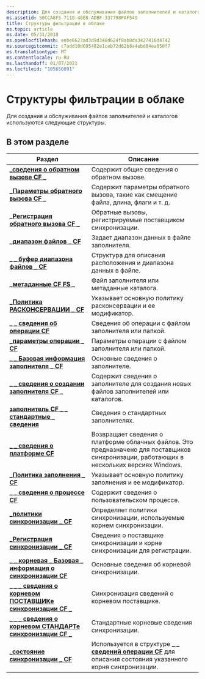 ```yaml
---
description: Для создания и обслуживания файлов заполнителей и каталогов используются следующие структуры.
ms.assetid: 50CCA8F5-7118-48E8-ADBF-337798FAF549
title: Структуры фильтрации в облаке
ms.topic: article
ms.date: 05/31/2018
ms.openlocfilehash: eebe6623ad3d9d348d624f8ab8da3427416d4742
ms.sourcegitcommit: c7add10d695482e1ceb72d62b8a4ebd84ea050f7
ms.translationtype: MT
ms.contentlocale: ru-RU
ms.lasthandoff: 01/07/2021
ms.locfileid: "105656091"
---
```

# <a name="cloud-filter-structures"></a>Структуры фильтрации в облаке

Для создания и обслуживания файлов заполнителей и каталогов используются следующие структуры.

## <a name="in-this-section"></a>В этом разделе



| Раздел                                                                                   | Описание                                                                                                                               |
|-----------------------------------------------------------------------------------------|-------------------------------------------------------------------------------------------------------------------------------------------|
| [**\_сведения о обратном вызове CF \_**](/windows/desktop/api/cfapi/ns-cfapi-cf_callback_info)<br/>                          | Содержит общие сведения о обратном вызове.<br/>                                                                                          |
| [**\_Параметры обратного вызова CF \_**](/windows/desktop/api/cfapi/ns-cfapi-cf_callback_parameters)<br/>              | Содержит параметры обратного вызова, такие как смещение файла, длина, флаги и т. д.<br/>                                                 |
| [**\_Регистрация обратного вызова CF \_**](/windows/desktop/api/cfapi/ns-cfapi-cf_callback_registration)<br/>          | Обратные вызовы, регистрируемые поставщиком синхронизации.<br/>                                                                           |
| [**\_диапазон файлов \_ CF**](/windows/desktop/api/cfapi/ns-cfapi-cf_file_range)<br/>                                | Задает диапазон данных в файле заполнителя.<br/>                                                                               |
| [**\_ \_ буфер диапазона файлов \_ CF**](/previous-versions/windows/desktop/legacy/mt844616(v=vs.85))<br/>                | Структура для описания расположения и диапазона данных в файле.<br/>                                                              |
| [**\_метаданные CF FS \_**](/windows/desktop/api/cfapi/ns-cfapi-cf_fs_metadata)<br/>                              | Файл заполнителя или метаданные каталога.<br/>                                                                                        |
| [**\_Политика РАСКОНСЕРВАЦИИ \_ CF**](/windows/desktop/api/cfapi/ns-cfapi-cf_hydration_policy)<br/>                    | Указывает основную политику расконсервации и ее модификатор.<br/>                                                                       |
| [**\_ \_ сведения об операции CF**](/windows/desktop/api/cfapi/ns-cfapi-cf_operation_info)<br/>                        | Сведения об операции с файлом заполнителя или папкой.<br/>                                                                |
| [**\_параметры операции \_ CF**](/windows/desktop/api/cfapi/ns-cfapi-cf_operation_parameters)<br/>            | Параметры операции с файлом заполнителя или папкой.<br/>                                                                    |
| [**\_ \_ Базовая информация заполнителя \_ CF**](/windows/desktop/api/cfapi/ns-cfapi-cf_placeholder_basic_info)<br/>       | Основные сведения о заполнителе.<br/>                                                                                                 |
| [**\_ \_ сведения о создании заполнителя CF \_**](/windows/desktop/api/cfapi/ns-cfapi-cf_placeholder_create_info)<br/>     | Содержит сведения о заполнителе для создания новых файлов заполнителей или каталогов. <br/>                                           |
| [**заполнитель CF \_ \_ стандартные \_ сведения**](/windows/desktop/api/cfapi/ns-cfapi-cf_placeholder_standard_info)<br/> | Сведения о стандартных заполнителях.<br/>                                                                                              |
| [**\_ \_ сведения о платформе CF**](/windows/desktop/api/cfapi/ns-cfapi-cf_platform_info)<br/>                          | Возвращает сведения о платформе облачных файлов. Это предназначено для поставщиков синхронизации, работающих в нескольких версиях Windows.<br/> |
| [**\_Политика заполнения \_ CF**](/windows/desktop/api/cfapi/ns-cfapi-cf_population_policy)<br/>                  | Указывает основную политику заполнения и ее модификатор.<br/>                                                                      |
| [**\_ \_ сведения о процессе CF**](/windows/desktop/api/cfapi/ns-cfapi-cf_process_info)<br/>                            | Содержит сведения о пользовательском процессе.<br/>                                                                                     |
| [**\_политики синхронизации \_ CF**](/windows/desktop/api/cfapi/ns-cfapi-cf_sync_policies)<br/>                          | Определяет политики синхронизации, используемые корнем синхронизации.<br/>                                                                                 |
| [**\_Регистрация синхронизации \_ CF**](/windows/desktop/api/cfapi/ns-cfapi-cf_sync_registration)<br/>                  | Сведения о поставщике синхронизации и корне синхронизации для регистрации.<br/>                                                               |
| [**\_ \_ корневая \_ Базовая \_ информация о синхронизации CF**](/windows/desktop/api/cfapi/ns-cfapi-cf_sync_root_basic_info)<br/>          | Основные сведения об корневой синхронизации.<br/>                                                                                                   |
| [**\_ \_ \_ сведения о корневом ПОСТАВЩИКе синхронизации CF \_**](/windows/desktop/api/cfapi/ns-cfapi-cf_sync_root_provider_info)<br/>    | Синхронизация сведений о корневом поставщике.<br/>                                                                                                |
| [**\_ \_ \_ сведения о корневом СТАНДАРТе синхронизации CF \_**](/windows/desktop/api/cfapi/ns-cfapi-cf_sync_root_standard_info)<br/>    | Стандартные корневые сведения синхронизации.<br/>                                                                                                |
| [**\_состояние синхронизации \_ CF**](/windows/desktop/api/cfapi/ns-cfapi-cf_sync_status)<br/>                              | Используется в структуре [**\_ \_ сведений операции CF**](/windows/desktop/api/cfapi/ns-cfapi-cf_operation_info) для описания состояния указанного корня синхронизации.<br/>     |



 

 

